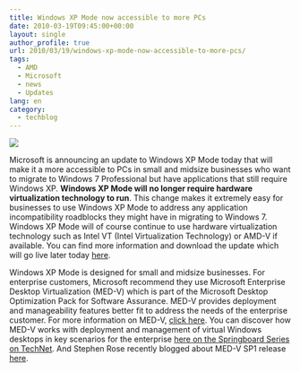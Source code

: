 ```yaml
---
title: Windows XP Mode now accessible to more PCs
date: 2010-03-19T09:45:00+00:00
layout: single
author_profile: true
url: 2010/03/19/windows-xp-mode-now-accessible-to-more-pcs/
tags:
  - AMD
  - Microsoft
  - news
  - Updates
lang: en
category: 
  - techblog
---
```

[![](http://3.bp.blogspot.com/_vaUVXcmC3OI/S6M_UfNldEI/AAAAAAAABSs/PrDi9spi0OI/s200/virtual-pc.JPG)](http://3.bp.blogspot.com/_vaUVXcmC3OI/S6M_UfNldEI/AAAAAAAABSs/PrDi9spi0OI/s1600-h/virtual-pc.JPG)

Microsoft is announcing an update to Windows XP Mode today that will make it a more accessible to PCs in small and midsize businesses who want to migrate to Windows 7 Professional but have applications that still require Windows XP. **Windows XP Mode will no longer require hardware virtualization technology to run**. This change makes it extremely easy for businesses to use Windows XP Mode to address any application incompatibility roadblocks they might have in migrating to Windows 7. Windows XP Mode will of course continue to use hardware virtualization technology such as Intel VT (Intel Virtualization Technology) or AMD-V if available. You can find more information and download the update which will go live later today [here](http://www.windows.com/xpmode).

Windows XP Mode is designed for small and midsize businesses. For enterprise customers, Microsoft recommend they use Microsoft Enterprise Desktop Virtualization (MED-V) which is part of the Microsoft Desktop Optimization Pack for Software Assurance. MED-V provides deployment and manageability features better fit to address the needs of the enterprise customer. For more information on MED-V, [click here](http://www.microsoft.com/windows/enterprise/products/mdop/med-v.aspx). You can discover how MED-V works with deployment and management of virtual Windows desktops in key scenarios for the enterprise [here on the Springboard Series on TechNet](http://technet.microsoft.com/en-us/windows/ee532035.aspx). And Stephen Rose recently blogged about MED-V SP1 release [here](http://windowsteamblog.com/blogs/springboard/archive/2010/02/23/the-med-v-v1-sp1-release-candidate-is-now-available.aspx).
